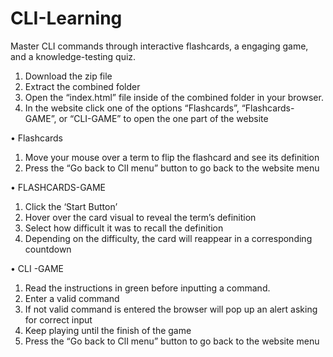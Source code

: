 # CLI-Learning
Master CLI commands through interactive flashcards,  a engaging game, and a knowledge-testing quiz. 

1.	Download the zip file 
2.	Extract the combined folder 
3.	Open the “index.html” file inside of the combined folder in your browser.
4.	In the website click one of the options “Flashcards”, “Flashcards-GAME”, or “CLI-GAME” to open the one part of the website 

•	Flashcards 
1.	Move your mouse over a term to flip the flashcard and see its definition 
2.	Press the “Go back to ClI menu” button to go back to the website menu

•	FLASHCARDS-GAME 
1.	Click the ‘Start Button’
2.	Hover over the card visual to reveal the term’s definition
3.	Select how difficult it was to recall the definition 
4.	Depending on the difficulty, the card will reappear in a corresponding countdown

•	CLI -GAME 
1.	Read the instructions in green before inputting a command.
2.	Enter a valid command
3.	If not valid command is entered the browser will pop up an alert asking for correct input 
4.	Keep playing until the finish of the game
5.	Press the “Go back to ClI menu” button to go back to the website menu
